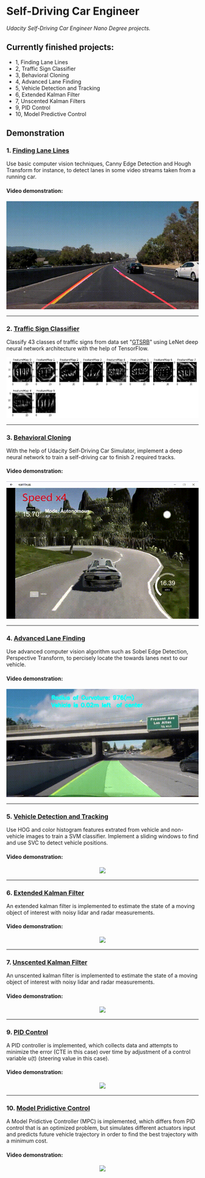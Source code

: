 # **Self-Driving Car Engineer**
*Udacity Self-Driving Car Engineer Nano Degree projects.*

## Currently finished projects:
- 1, Finding Lane Lines
- 2, Traffic Sign Classifier
- 3, Behavioral Cloning
- 4, Advanced Lane Finding
- 5, Vehicle Detection and Tracking
- 6, Extended Kalman Filter
- 7, Unscented Kalman Filters
- 9, PID Control
- 10, Model Predictive Control

## Demonstration


### 1. [Finding Lane Lines](https://github.com/joeyzhong90595/Self-Driving-Car-Engineer-Projects/tree/master/P1-Finding-Lane-Lines)
Use basic computer vision techniques, Canny Edge Detection and Hough Transform for instance, to detect lanes in some video streams taken from a running car.

#### Video demonstration:
<p align="center">
  	<a href="https://www.youtube.com/watch?v=6csFn21axXY">
  		<img src="./demonstration/P1.gif"/>
	</a>
</p>


---
### 2. [Traffic Sign Classifier](https://github.com/joeyzhong90595/Self-Driving-Car-Engineer-Projects/tree/master/P2-Traffic-Sign-Classifier)
Classify 43 classes of traffic signs from data set "[GTSRB](http://benchmark.ini.rub.de/)" using LeNet deep neural network architecture with the help of TensorFlow.

<p align="center">
  	<img src="./demonstration/P2.png"/>
</p>


---
### 3. [Behavioral Cloning](https://github.com/joeyzhong90595/Self-Driving-Car-Engineer-Projects/tree/master/P3-Behavioral-Cloning)
With the help of Udacity Self-Driving Car Simulator, implement a deep neural network to train a self-driving car to finish 2 required tracks.

#### Video demonstration:
<p align="center">
  	<a href="https://www.youtube.com/watch?v=8Yym71D-72U">
  		<img src="./demonstration/P3.gif"/>
	</a>
</p>


---
### 4. [Advanced Lane Finding](https://github.com/joeyzhong90595/Self-Driving-Car-Engineer-Projects/tree/master/P4-Advanced-Lane-Finding)
Use advanced computer vision algorithm such as Sobel Edge Detection, Perspective Transform, to percisely locate the towards lanes next to our vehicle.

#### Video demonstration:
<p align="center">
  	<a href="https://www.youtube.com/watch?v=u_qY0bvhmsg">
  		<img src="./demonstration/P4.gif"/>
	</a>
</p>


---
### 5. [Vehicle Detection and Tracking](https://github.com/joeyzhong90595/Self-Driving-Car-Engineer-Projects/tree/master/P5-Vehicle-Detection-And-Tracking)
Use HOG and color histogram features extrated from vehicle and non-vehicle images to train a SVM classifier. Implement a sliding windows to find and use SVC to detect vehicle positions.

#### Video demonstration:
<p align="center">
  	<a href="https://www.youtube.com/watch?v=ci_8yStnfUk">
  		<img src="https://raw.githubusercontent.com/joeyzhong90595/Self-Driving-Car-Engineer-Projects/master/demonstration/p5.gif"/>
	</a>
</p>


---
### 6. [Extended Kalman Filter](https://github.com/joeyzhong90595/Self-Driving-Car-Engineer-Projects/tree/master/P6-Extended-Kalman-Filter)
An extended kalman filter is implemented to estimate the state of a moving object of interest with noisy lidar and radar measurements.

#### Video demonstration:
<p align="center">
  	<a href="https://youtu.be/iN-Bf5Ay5Bc">
  		<img src="https://raw.githubusercontent.com/joeyzhong90595/Self-Driving-Car-Engineer-Projects/master/demonstration/p6.gif"/>
	</a>
</p>


---
### 7. [Unscented Kalman Filter](https://github.com/joeyzhong90595/Self-Driving-Car-Engineer-Projects/tree/master/P7-Unscented-Kalman-Filter)
An unscented kalman filter is implemented to estimate the state of a moving object of interest with noisy lidar and radar measurements.

#### Video demonstration:
<p align="center">
  	<a href="https://youtu.be/F7sMPR5R4yI">
  		<img src="https://raw.githubusercontent.com/joeyzhong90595/Self-Driving-Car-Engineer-Projects/master/demonstration/p7.gif"/>
	</a>
</p>


---
### 9. [PID Control](https://github.com/joeyzhong90595/Self-Driving-Car-Engineer-Projects/tree/master/P9-PID-Control)
A PID controller is implemented, which collects data and attempts to minimize the error (CTE in this case) over time by adjustment of a control variable u(t) (steering value in this case).

#### Video demonstration:
<p align="center">
  	<a href="https://youtu.be/-OvcFFYefM8">
  		<img src="https://raw.githubusercontent.com/joeyzhong90595/Self-Driving-Car-Engineer-Projects/master/demonstration/p9.gif"/>
	</a>
</p>


---
### 10. [Model Pridictive Control](https://github.com/joeyzhong90595/Self-Driving-Car-Engineer-Projects/tree/master/P10-MPC)
A Model Pridictive Controller (MPC) is implemented, which differs from PID control that is an optimized problem, but simulates different actuators input and predicts future vehicle trajectory in order to find the best trajectory with a minimum cost.

#### Video demonstration:
<p align="center">
  	<a href="https://youtu.be/8qw0ykeOhuI">
  		<img src="https://raw.githubusercontent.com/joeyzhong90595/Self-Driving-Car-Engineer-Projects/master/demonstration/p10.gif"/>
	</a>
</p>
